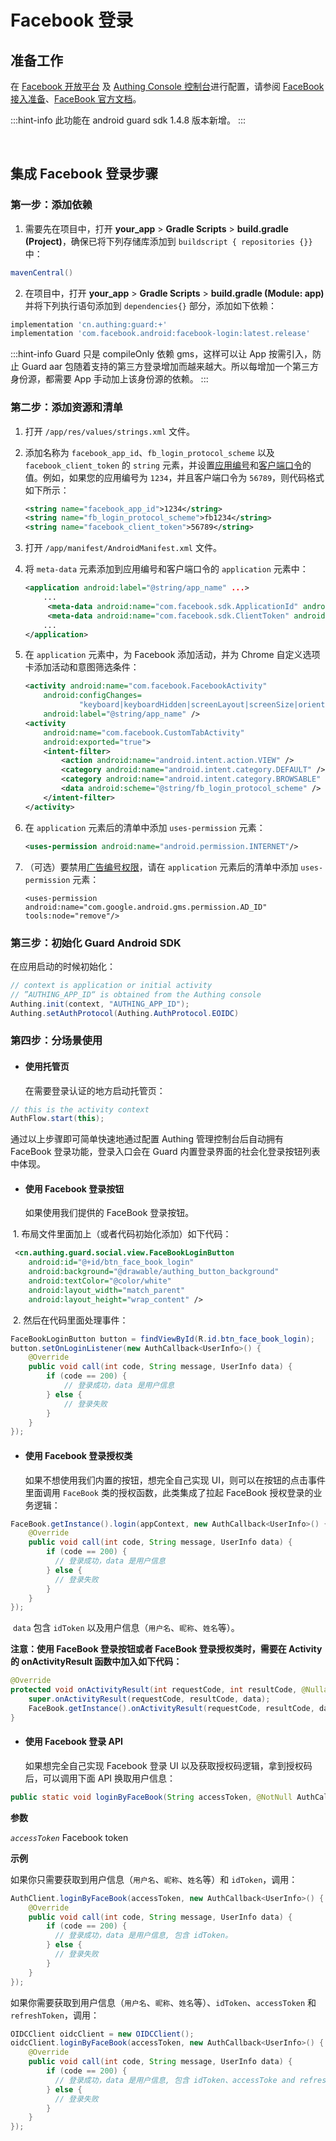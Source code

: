 # Facebook 登录

<LastUpdated/>

## 准备工作

在 [Facebook 开放平台](https://developers.facebook.com/) 及 [Authing Console 控制台](https://authing.cn/)进行配置，请参阅 [FaceBook 接入准备](../../../guides/connections/social/facebook-mobile/README.md)、[FaceBook 官方文档](https://developers.facebook.com/docs/facebook-login/android)。

:::hint-info
此功能在 android guard sdk 1.4.8 版本新增。
:::


<br>

## 集成 Facebook 登录步骤

### 第一步：添加依赖

1. 需要先在项目中，打开 **your_app** > **Gradle Scripts** > **build.gradle (Project)**，确保已将下列存储库添加到 `buildscript { repositories {}}` 中：

```groovy
mavenCentral() 
```

2. 在项目中，打开 **your_app** > **Gradle Scripts** > **build.gradle (Module: app)** 并将下列执行语句添加到 `dependencies{}` 部分，添加如下依赖：

```groovy
implementation 'cn.authing:guard:+'
implementation 'com.facebook.android:facebook-login:latest.release'
```

:::hint-info
Guard 只是 compileOnly 依赖 gms，这样可以让 App 按需引入，防止 Guard aar 包随着支持的第三方登录增加而越来越大。所以每增加一个第三方身份源，都需要 App 手动加上该身份源的依赖。
:::

### 第二步：添加资源和清单

1. 打开 `/app/res/values/strings.xml` 文件。

2. 添加名称为 `facebook_app_id`、`fb_login_protocol_scheme` 以及 `facebook_client_token` 的 `string` 元素，并设置[应用编号](https://developers.facebook.com/docs/android/getting-started#app-id)和[客户端口令](https://developers.facebook.com/docs/android/getting-started#client-token)的值。例如，如果您的应用编号为 `1234`，并且客户端口令为 `56789`，则代码格式如下所示：

   ```xml
   <string name="facebook_app_id">1234</string>
   <string name="fb_login_protocol_scheme">fb1234</string>
   <string name="facebook_client_token">56789</string>
   ```

3. 打开 `/app/manifest/AndroidManifest.xml` 文件。

4. 将 `meta-data` 元素添加到应用编号和客户端口令的 `application` 元素中：

   ```xml
   <application android:label="@string/app_name" ...>
       ...
      	<meta-data android:name="com.facebook.sdk.ApplicationId" android:value="@string/facebook_app_id"/>
      	<meta-data android:name="com.facebook.sdk.ClientToken" android:value="@string/facebook_client_token"/>
       ...
   </application>
   ```

5. 在 `application` 元素中，为 Facebook 添加活动，并为 Chrome 自定义选项卡添加活动和意图筛选条件：

   ```xml
   <activity android:name="com.facebook.FacebookActivity"
       android:configChanges=
               "keyboard|keyboardHidden|screenLayout|screenSize|orientation"
       android:label="@string/app_name" />
   <activity
       android:name="com.facebook.CustomTabActivity"
       android:exported="true">
       <intent-filter>
           <action android:name="android.intent.action.VIEW" />
           <category android:name="android.intent.category.DEFAULT" />
           <category android:name="android.intent.category.BROWSABLE" />
           <data android:scheme="@string/fb_login_protocol_scheme" />
       </intent-filter>
   </activity>
   ```

6. 在 `application` 元素后的清单中添加 `uses-permission` 元素：

   ```xml
   <uses-permission android:name="android.permission.INTERNET"/>
   ```

7. （可选）要禁用[广告编号权限](https://developers.facebook.com/docs/android/getting-started#ad-id-permissions)，请在 `application` 元素后的清单中添加 `uses-permission` 元素：

   ```
   <uses-permission android:name="com.google.android.gms.permission.AD_ID" tools:node="remove"/>
   ```

### 第三步：初始化 Guard Android SDK

在应用启动的时候初始化：

```java
// context is application or initial activity
// ”AUTHING_APP_ID“ is obtained from the Authing console
Authing.init(context, "AUTHING_APP_ID");
Authing.setAuthProtocol(Authing.AuthProtocol.EOIDC)
```

### 第四步：分场景使用

- #### 使用托管页
  在需要登录认证的地方启动托管页：
```java
// this is the activity context
AuthFlow.start(this);
```

通过以上步骤即可简单快速地通过配置 Authing 管理控制台后自动拥有 FaceBook 登录功能，登录入口会在 Guard 内置登录界面的社会化登录按钮列表中体现。

- #### 使用 Facebook 登录按钮
    如果使用我们提供的 FaceBook 登录按钮。

​		1. 布局文件里面加上（或者代码初始化添加）如下代码：

```xml
 <cn.authing.guard.social.view.FaceBookLoginButton
    android:id="@+id/btn_face_book_login"
    android:background="@drawable/authing_button_background"
    android:textColor="@color/white"
    android:layout_width="match_parent"
    android:layout_height="wrap_content" />
```

​		2. 然后在代码里面处理事件：

```java
FaceBookLoginButton button = findViewById(R.id.btn_face_book_login);
button.setOnLoginListener(new AuthCallback<UserInfo>() {
    @Override
    public void call(int code, String message, UserInfo data) {
      	if (code == 200) {
        	// 登录成功，data 是用户信息
       	} else {
        	// 登录失败
      	}
    }
});
```

- #### 使用 Facebook 登录授权类
  如果不想使用我们内置的按钮，想完全自己实现 UI，则可以在按钮的点击事件里面调用 `FaceBook` 类的授权函数，此类集成了拉起  FaceBook 授权登录的业务逻辑：

```java
FaceBook.getInstance().login(appContext, new AuthCallback<UserInfo>() {
    @Override
    public void call(int code, String message, UserInfo data) {
        if (code == 200) {
          // 登录成功，data 是用户信息
        } else {
          // 登录失败
        }
    }
});
```

​	`data` 包含 `idToken` 以及用户信息（`用户名`、`昵称`、`姓名`等）。

**注意：使用 FaceBook 登录按钮或者 FaceBook 登录授权类时，需要在 Activity 的 onActivityResult 函数中加入如下代码：**

```java
@Override
protected void onActivityResult(int requestCode, int resultCode, @Nullable Intent data) {
    super.onActivityResult(requestCode, resultCode, data);
    FaceBook.getInstance().onActivityResult(requestCode, resultCode, data);
}
```

- #### 使用 Facebook 登录 API 

  如果想完全自己实现 Facebook 登录 UI 以及获取授权码逻辑，拿到授权码后，可以调用下面 API 换取用户信息：

```java
public static void loginByFaceBook(String accessToken, @NotNull AuthCallback<UserInfo> callback)
```

**参数**

*`accessToken`* Facebook token

**示例**

如果你只需要获取到用户信息（`用户名`、`昵称`、`姓名`等）和 `idToken`，调用：

```java
AuthClient.loginByFaceBook(accessToken, new AuthCallback<UserInfo>() {
    @Override
    public void call(int code, String message, UserInfo data) {
        if (code == 200) {
          // 登录成功，data 是用户信息, 包含 idToken。
        } else {
          // 登录失败
        }
    }
});
```

如果你需要获取到用户信息（`用户名`、`昵称`、`姓名`等）、`idToken`、`accessToken` 和 `refreshToken`，调用：

```java
OIDCClient oidcClient = new OIDCClient();
oidcClient.loginByFaceBook(accessToken, new AuthCallback<UserInfo>() {
    @Override
    public void call(int code, String message, UserInfo data) {
        if (code == 200) {
          // 登录成功，data 是用户信息, 包含 idToken、accessToke and refreshToken。
        } else {
          // 登录失败
        }
    }
});
```

